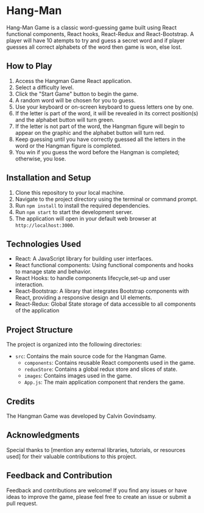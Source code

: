 # Hang-Man

Hang-Man Game is a classic word-guessing game built using React functional components, React hooks, React-Redux and React-Bootstrap. A player will have 10 atempts to try and guess a secret word and if player guesses all correct alphabets of the word then game is won, else lost.

## How to Play

1. Access the Hangman Game React application.
2. Select a difficulty level.
3. Click the "Start Game" button to begin the game.
4. A random word will be chosen for you to guess.
4. Use your keyboard or on-screen keyboard to guess letters one by one.
5. If the letter is part of the word, it will be revealed in its correct position(s) and the alphabet button will turn green.
6. If the letter is not part of the word, the Hangman figure will begin to appear on the graphic and the alphabet button will turn red.
7. Keep guessing until you have correctly guessed all the letters in the word or the Hangman figure is completed.
8. You win if you guess the word before the Hangman is completed; otherwise, you lose.

## Installation and Setup

1. Clone this repository to your local machine.
2. Navigate to the project directory using the terminal or command prompt.
3. Run `npm install` to install the required dependencies.
4. Run `npm start` to start the development server.
5. The application will open in your default web browser at `http://localhost:3000`.

## Technologies Used

- React: A JavaScript library for building user interfaces.
- React functional components: Using functional components and hooks to manage state and behavior.
- React Hooks: to handle components lifecycle,set-up and user interaction.
- React-Bootstrap: A library that integrates Bootstrap components with React, providing a responsive design and UI elements.
- React-Redux: Global State storage of data accessible to all components of the application

## Project Structure

The project is organized into the following directories:

- `src`: Contains the main source code for the Hangman Game.
  - `components`: Contains reusable React components used in the game.
  - `reduxStore`: Contains a global redux store and slices of state.
  - `images`: Contains images used in the game. 
  - `App.js`: The main application component that renders the game.

## Credits

The Hangman Game was developed by Calvin Govindsamy.

## Acknowledgments

Special thanks to [mention any external libraries, tutorials, or resources used] for their valuable contributions to this project.

## Feedback and Contribution

Feedback and contributions are welcome! If you find any issues or have ideas to improve the game, please feel free to create an issue or submit a pull request.
